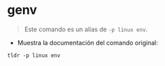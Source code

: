 # genv

> Este comando es un alias de `-p linux env`.

- Muestra la documentación del comando original:

`tldr -p linux env`
